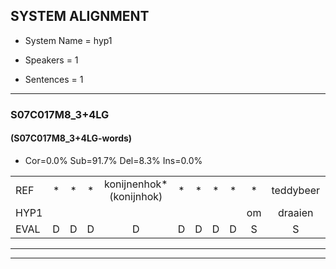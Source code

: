 
## SYSTEM ALIGNMENT

- System Name = hyp1

- Speakers = 1

- Sentences = 1

---

### S07C017M8_3+4LG

#### (S07C017M8_3+4LG-words)

- Cor=0.0%	Sub=91.7%	Del=8.3%	Ins=0.0%

|  |  |  |  |  |  |  |  |  |  |  |  |  |  |  |  |  |  |  |  |  |  |  |  |  |  |  |  |  |  |  |  |  |  |  |  |  |  |  |  |  |  |  |  |  |  |  |  |  |  |  |  |  |  |  |  |  |  |  |  |  |  |  |  |  |  |  |  |  |  |  |  |  |  |  |  |  |  |  |  |  |  |  |  |  |  |  |  |  |  |  |  |  |  |  |  |  |
|:--- |:---:|:---:|:---:|:---:|:---:|:---:|:---:|:---:|:---:|:---:|:---:|:---:|:---:|:---:|:---:|:---:|:---:|:---:|:---:|:---:|:---:|:---:|:---:|:---:|:---:|:---:|:---:|:---:|:---:|:---:|:---:|:---:|:---:|:---:|:---:|:---:|:---:|:---:|:---:|:---:|:---:|:---:|:---:|:---:|:---:|:---:|:---:|:---:|:---:|:---:|:---:|:---:|:---:|:---:|:---:|:---:|:---:|:---:|:---:|:---:|:---:|:---:|:---:|:---:|:---:|:---:|:---:|:---:|:---:|:---:|:---:|:---:|:---:|:---:|:---:|:---:|:---:|:---:|:---:|:---:|:---:|:---:|:---:|:---:|:---:|:---:|:---:|:---:|:---:|:---:|:---:|:---:|:---:|:---:|:---:|:---:|
| REF | * | * | * | konijnenhok*(konijnhok) | * | * | * | * | * | teddybeer | dierentuin | * | *(paddenstoel) | verstoppertje | * | * | * | * | * | * | fototoestel | * | * | * | * | * | * | * | * | * | vrachtwagen | buurmannen*(buurman) | vogelkooi | olifant | * | * | * | * | iedereen | schoenenwinkel | * | * | * | ophangen*(ophalen) | verjaardag | * | * | * | * | * | *t | * | tandenborstel | * | slaapkamer | achterdeur | ziekenhuis | * | * | * | * | * | * | * | * | * | * | * | * | * | * | * | * | * | * | * | * | * | * | * | * | * | * | * | * | * | * | limonade | * | * | * | eindelijk | * | * | chocolade | *s |
| HYP1 |  |  |  |  |  |  |  |  | om | draaien | op | wagen | poepenwaren | connijnhook | anatike | zien | werke | fetie | makt | un | eb | di | beer | dieren | tun | andusto | vorstom | tom | varstoatja | was | mahine | vo | dovoor | t | to | toestel | tot | tlet | pai | talet | papier | vrachtje | waarzijn | beurman | vogelo | olivand | shroenon | ell | ereen | schoenen | winkel | is | to | lxn | ophuylen | verjaardag | spoo | jus | koekboek | dan | dustoandersdo | kan | den | dorto | nuie | nuser | s | slaapkamer | achterder | zeken | huis | nieuws | e | in | adne | ven | u | mto | u | was | hang | e | niem | nieuws | neel | weetje | goen | da | vean | ki | onate | atoe | den | endelk | afmemllden | schocolade |
| EVAL | D | D | D | D | D | D | D | D | S | S | S | S | S | S | S | S | S | S | S | S | S | S | S | S | S | S | S | S | S | S | S | S | S | S | S | S | S | S | S | S | S | S | S | S | S | S | S | S | S | S | S | S | S | S | S | S | S | S | S | S | S | S | S | S | S | S | S | S | S | S | S | S | S | S | S | S | S | S | S | S | S | S | S | S | S | S | S | S | S | S | S | S | S | S | S | S |
---

---
